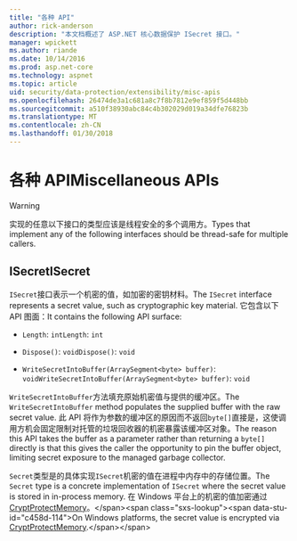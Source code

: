 ```yaml
---
title: "各种 API"
author: rick-anderson
description: "本文档概述了 ASP.NET 核心数据保护 ISecret 接口。"
manager: wpickett
ms.author: riande
ms.date: 10/14/2016
ms.prod: asp.net-core
ms.technology: aspnet
ms.topic: article
uid: security/data-protection/extensibility/misc-apis
ms.openlocfilehash: 26474de3a1c681a8c7f8b7812e9ef859f5d448bb
ms.sourcegitcommit: a510f38930abc84c4b302029d019a34dfe76823b
ms.translationtype: MT
ms.contentlocale: zh-CN
ms.lasthandoff: 01/30/2018
---
```

# <a name="miscellaneous-apis"></a><span data-ttu-id="c458d-103">各种 API</span><span class="sxs-lookup"><span data-stu-id="c458d-103">Miscellaneous APIs</span></span>

<a name="data-protection-extensibility-mics-apis"></a>

>[!WARNING]
> <span data-ttu-id="c458d-104">实现的任意以下接口的类型应该是线程安全的多个调用方。</span><span class="sxs-lookup"><span data-stu-id="c458d-104">Types that implement any of the following interfaces should be thread-safe for multiple callers.</span></span>

## <a name="isecret"></a><span data-ttu-id="c458d-105">ISecret</span><span class="sxs-lookup"><span data-stu-id="c458d-105">ISecret</span></span>

<span data-ttu-id="c458d-106">`ISecret`接口表示一个机密的值，如加密的密钥材料。</span><span class="sxs-lookup"><span data-stu-id="c458d-106">The `ISecret` interface represents a secret value, such as cryptographic key material.</span></span> <span data-ttu-id="c458d-107">它包含以下 API 图面：</span><span class="sxs-lookup"><span data-stu-id="c458d-107">It contains the following API surface:</span></span>

* <span data-ttu-id="c458d-108">`Length`: `int`</span><span class="sxs-lookup"><span data-stu-id="c458d-108">`Length`: `int`</span></span>

* <span data-ttu-id="c458d-109">`Dispose()`: `void`</span><span class="sxs-lookup"><span data-stu-id="c458d-109">`Dispose()`: `void`</span></span>

* <span data-ttu-id="c458d-110">`WriteSecretIntoBuffer(ArraySegment<byte> buffer)`: `void`</span><span class="sxs-lookup"><span data-stu-id="c458d-110">`WriteSecretIntoBuffer(ArraySegment<byte> buffer)`: `void`</span></span>

<span data-ttu-id="c458d-111">`WriteSecretIntoBuffer`方法填充原始机密值与提供的缓冲区。</span><span class="sxs-lookup"><span data-stu-id="c458d-111">The `WriteSecretIntoBuffer` method populates the supplied buffer with the raw secret value.</span></span> <span data-ttu-id="c458d-112">此 API 将作为参数的缓冲区的原因而不返回`byte[]`直接是，这使调用方机会固定限制对托管的垃圾回收器的机密暴露该缓冲区对象。</span><span class="sxs-lookup"><span data-stu-id="c458d-112">The reason this API takes the buffer as a parameter rather than returning a `byte[]` directly is that this gives the caller the opportunity to pin the buffer object, limiting secret exposure to the managed garbage collector.</span></span>

<span data-ttu-id="c458d-113">`Secret`类型是的具体实现`ISecret`机密的值在进程中内存中的存储位置。</span><span class="sxs-lookup"><span data-stu-id="c458d-113">The `Secret` type is a concrete implementation of `ISecret` where the secret value is stored in in-process memory.</span></span> <span data-ttu-id="c458d-114">在 Windows 平台上的机密的值加密通过[CryptProtectMemory](https://msdn.microsoft.com/library/windows/desktop/aa380262(v=vs.85).aspx)。</span><span class="sxs-lookup"><span data-stu-id="c458d-114">On Windows platforms, the secret value is encrypted via [CryptProtectMemory](https://msdn.microsoft.com/library/windows/desktop/aa380262(v=vs.85).aspx).</span></span>
